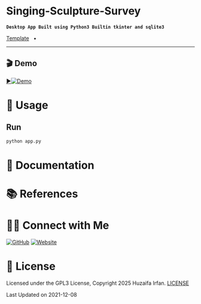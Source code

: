 # Singing-Sculpture-Survey
**`Desktop App Built using Python3 Builtin tkinter and sqlite3`**

[Template](Template/Assignment2.docx)
&nbsp;&nbsp;•&nbsp;&nbsp;


<hr>

## 🎬 Demo

[▶️![Demo](https://img.youtube.com/vi/nzP5R7MeflA/maxresdefault.jpg)](https://www.youtube.com/watch?v=nzP5R7MeflA)



# 🚀 Usage
## Run
```bash
python app.py
```


# 📝 Documentation

# 📚 References


# 🤝🏻 Connect with Me

[![GitHub](https://img.shields.io/badge/Github-%23222.svg?style=for-the-badge&logo=github&logoColor=white)](https://github.com/HuzaifaIrfan/)
[![Website](https://img.shields.io/badge/Website-%23222.svg?style=for-the-badge&logo=google-chrome&logoColor==%234285F4)](https://www.huzaifairfan.com)

# 📜 License

Licensed under the GPL3 License, Copyright 2025 Huzaifa Irfan. [LICENSE](LICENSE)

Last Updated on 2021-12-08
